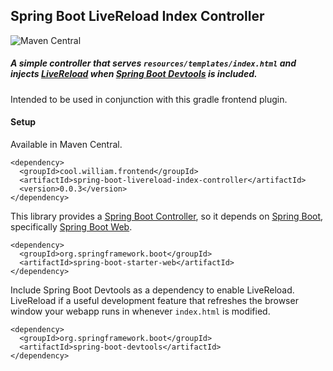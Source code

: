 ## Spring Boot LiveReload Index Controller
![Maven Central](https://img.shields.io/maven-central/v/cool.william.frontend/spring-boot-livereload-index-controller)
##### A simple controller that serves `resources/templates/index.html` and injects [LiveReload](http://livereload.com/) when [Spring Boot Devtools](https://docs.spring.io/spring-boot/docs/current/reference/html/using-spring-boot.html#using-boot-devtools) is included.

Intended to be used in conjunction with this gradle frontend plugin.

#### Setup
Available in Maven Central.
```
<dependency>
  <groupId>cool.william.frontend</groupId>
  <artifactId>spring-boot-livereload-index-controller</artifactId>
  <version>0.0.3</version>
</dependency>
```

This library provides a [Spring Boot Controller](https://www.baeldung.com/spring-controllers), so it depends on [Spring Boot](https://spring.io/projects/spring-boot), specifically [Spring Boot Web](https://spring.io/guides/gs/spring-boot/#_create_a_simple_web_application).
```
<dependency>
  <groupId>org.springframework.boot</groupId>
  <artifactId>spring-boot-starter-web</artifactId>
</dependency>
```

Include Spring Boot Devtools as a dependency to enable LiveReload. LiveReload if a useful development feature that refreshes the browser window your webapp runs in whenever `index.html` is modified.
```
<dependency>
  <groupId>org.springframework.boot</groupId>
  <artifactId>spring-boot-devtools</artifactId>
</dependency>
```
